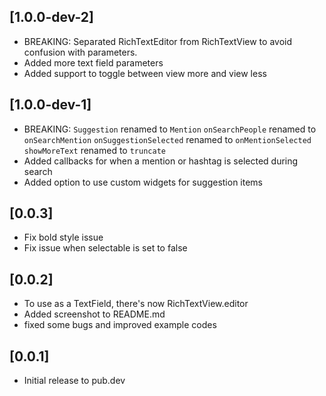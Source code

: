 ## [1.0.0-dev-2]

* BREAKING: Separated RichTextEditor from RichTextView to avoid confusion with parameters.
* Added more text field parameters
* Added support to toggle between view more and view less

## [1.0.0-dev-1]

* BREAKING: ```Suggestion``` renamed to ```Mention```
            ```onSearchPeople``` renamed to ```onSearchMention```
            ```onSuggestionSelected``` renamed to ```onMentionSelected```
            ```showMoreText``` renamed to ```truncate```
* Added callbacks for when a mention or hashtag is selected during search
* Added option to use custom widgets for suggestion items 

## [0.0.3]
*  Fix bold style issue
*  Fix issue when selectable is set to false

## [0.0.2]

* To use as a TextField, there's now RichTextView.editor
* Added screenshot to README.md 
* fixed some bugs and improved example codes

## [0.0.1]

* Initial release to pub.dev
